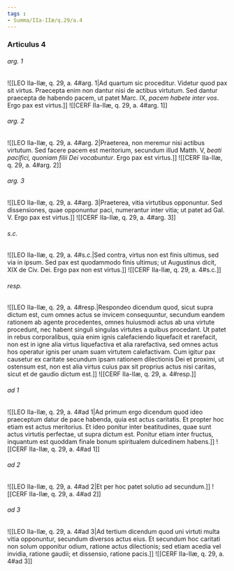 ```yaml
---
tags : 
- Summa/IIa-IIæ/q.29/a.4
---
```


### Articulus 4

###### arg. 1
![[LEO IIa-IIæ, q. 29, a. 4#arg. 1|Ad quartum sic proceditur. Videtur quod pax sit virtus. Praecepta enim non dantur nisi de actibus virtutum. Sed dantur praecepta de habendo pacem, ut patet Marc. IX, *pacem habete inter vos*. Ergo pax est virtus.]]
![[CERF IIa-IIæ, q. 29, a. 4#arg. 1]]

###### arg. 2
![[LEO IIa-IIæ, q. 29, a. 4#arg. 2|Praeterea, non meremur nisi actibus virtutum. Sed facere pacem est meritorium, secundum illud Matth. V, *beati pacifici, quoniam filii Dei vocabuntur*. Ergo pax est virtus.]]
![[CERF IIa-IIæ, q. 29, a. 4#arg. 2]]

###### arg. 3
![[LEO IIa-IIæ, q. 29, a. 4#arg. 3|Praeterea, vitia virtutibus opponuntur. Sed dissensiones, quae opponuntur paci, numerantur inter vitia; ut patet ad Gal. V. Ergo pax est virtus.]]
![[CERF IIa-IIæ, q. 29, a. 4#arg. 3]]

###### s.c.
![[LEO IIa-IIæ, q. 29, a. 4#s.c.|Sed contra, virtus non est finis ultimus, sed via in ipsum. Sed pax est quodammodo finis ultimus; ut Augustinus dicit, XIX de Civ. Dei. Ergo pax non est virtus.]]
![[CERF IIa-IIæ, q. 29, a. 4#s.c.]]

###### resp.
![[LEO IIa-IIæ, q. 29, a. 4#resp.|Respondeo dicendum quod, sicut supra dictum est, cum omnes actus se invicem consequuntur, secundum eandem rationem ab agente procedentes, omnes huiusmodi actus ab una virtute procedunt, nec habent singuli singulas virtutes a quibus procedant. Ut patet in rebus corporalibus, quia enim ignis calefaciendo liquefacit et rarefacit, non est in igne alia virtus liquefactiva et alia rarefactiva, sed omnes actus hos operatur ignis per unam suam virtutem calefactivam. Cum igitur pax causetur ex caritate secundum ipsam rationem dilectionis Dei et proximi, ut ostensum est, non est alia virtus cuius pax sit proprius actus nisi caritas, sicut et de gaudio dictum est.]]
![[CERF IIa-IIæ, q. 29, a. 4#resp.]]

###### ad 1
![[LEO IIa-IIæ, q. 29, a. 4#ad 1|Ad primum ergo dicendum quod ideo praeceptum datur de pace habenda, quia est actus caritatis. Et propter hoc etiam est actus meritorius. Et ideo ponitur inter beatitudines, quae sunt actus virtutis perfectae, ut supra dictum est. Ponitur etiam inter fructus, inquantum est quoddam finale bonum spiritualem dulcedinem habens.]]
![[CERF IIa-IIæ, q. 29, a. 4#ad 1]]

###### ad 2
![[LEO IIa-IIæ, q. 29, a. 4#ad 2|Et per hoc patet solutio ad secundum.]]
![[CERF IIa-IIæ, q. 29, a. 4#ad 2]]

###### ad 3
![[LEO IIa-IIæ, q. 29, a. 4#ad 3|Ad tertium dicendum quod uni virtuti multa vitia opponuntur, secundum diversos actus eius. Et secundum hoc caritati non solum opponitur odium, ratione actus dilectionis; sed etiam acedia vel invidia, ratione gaudii; et dissensio, ratione pacis.]]
![[CERF IIa-IIæ, q. 29, a. 4#ad 3]]

